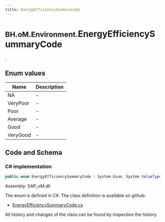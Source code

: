 ```yaml
---
title: EnergyEfficiencySummaryCode
---
```


# <small>BH.oM.Environment.</small>**EnergyEfficiencySummaryCode**

.

## Enum values

| Name            | Description                                                    |
|-----------------|----------------------------------------------------------------|
| NA |  -  |
| VeryPoor |  -  |
| Poor |  -  |
| Average |  -  |
| Good |  -  |
| VeryGood |  -  |


## Code and Schema

### C# implementation

``` C# title="C#"
public enum EnergyEfficiencySummaryCode : System.Enum, System.ValueType, System.IComparable, System.ISpanFormattable, System.IFormattable, System.IConvertible
```

Assembly: SAP_oM.dll

The enum is defined in C#. The class definition is available on github:

- [EnergyEfficiencySummaryCode.cs](https://github.com/BHoM/SAP_Toolkit/blob/develop/SAP_oM/Enums\EnergyEfficiencySummaryCode.cs)

All history and changes of the class can be found by inspection the history.
